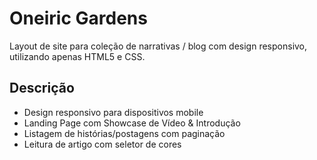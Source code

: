 # Oneiric Gardens
Layout de site para coleção de narrativas / blog com design responsivo, utilizando apenas HTML5 e CSS.

## Descrição
  - Design responsivo para dispositivos mobile  
  - Landing Page com Showcase de Vídeo & Introdução
  - Listagem de histórias/postagens com paginação
  - Leitura de artigo com seletor de cores


